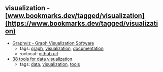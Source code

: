 visualization - [www.bookmarks.dev/tagged/visualization](https://www.bookmarks.dev/tagged/visualization)
---
* [Graphviz - Graph Visualization Software](https://graphviz.org/)
    * tags: [graph](../tags/graph.md), [visualization](../tags/visualization.md), [documentation](../tags/documentation.md)
    * :octocat: [github url](https://gitlab.com/graphviz/graphviz/)
* [38 tools for data visualization](http://www.creativebloq.com/design-tools/data-visualization-712402)
    * tags: [data](../tags/data.md), [visualization](../tags/visualization.md), [tools](../tags/tools.md)
